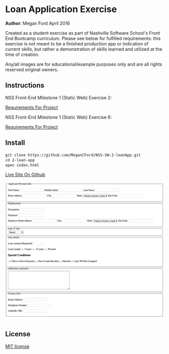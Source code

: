 # Loan Application Exercise

**Author**: Megan Ford April 2016 


Created as a student exercise as part of Nashville Software School's Front End Bootcamp curriculum. Please see below for fulfilled requirements: this exercise is not meant to be a finished production app or indication of current skills, but rather a demonstration of skills learned and utilized at the time of creation.


Any/all images are for educational/example purposes only and are all rights reserved original owners. 


## Instructions


NSS Front-End Milestone 1 (Static Web) Exercise 2: 


[Requirements For Project](https://github.com/nashville-software-school/front-end-milestones/blob/master/2-the-static-web/exercises/SW_HTML_BANKING_FORM.md)


NSS Front-End Milestone 1 (Static Web) Exercise 6: 


[Requirements For Project](https://github.com/nashville-software-school/front-end-milestones/blob/master/2-the-static-web/exercises/SW_CSS_BANKING_VALIDATE.md)


## Install


``` 
git clone https://github.com/MeganCFord/NSS-SW-2-loanApp.git
cd 2-loan-app
open index.html
```

[Live Site On Github](http://megancford.github.io/NSS-SW-2-loanApp/)


![screenshot](loan-app-screenshot.jpg)


## License 


[MIT license](LICENSE.md)

